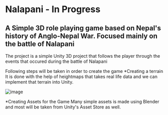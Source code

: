 # Nalapani - In Progress

## A Simple 3D role playing game based on Nepal's history of Anglo-Nepal War. Focused mainly on the battle of Nalapani
The project is a simple Unity 3D project that follows the player through the events that occured during the battle of Nalapani

Following steps will be taken in order to create the game
*Creating a terrain
It is done with the help of heightmaps that takes real life data and we can implement that terrain into Unity.

![image](https://user-images.githubusercontent.com/67723187/227761764-90663ac8-03c0-4cd8-9fc2-c8b6dbeb9965.png)

*Creating Assets for the Game
Many simple assets is made using Blender and most will be taken from Unity's Asset Store as well.
